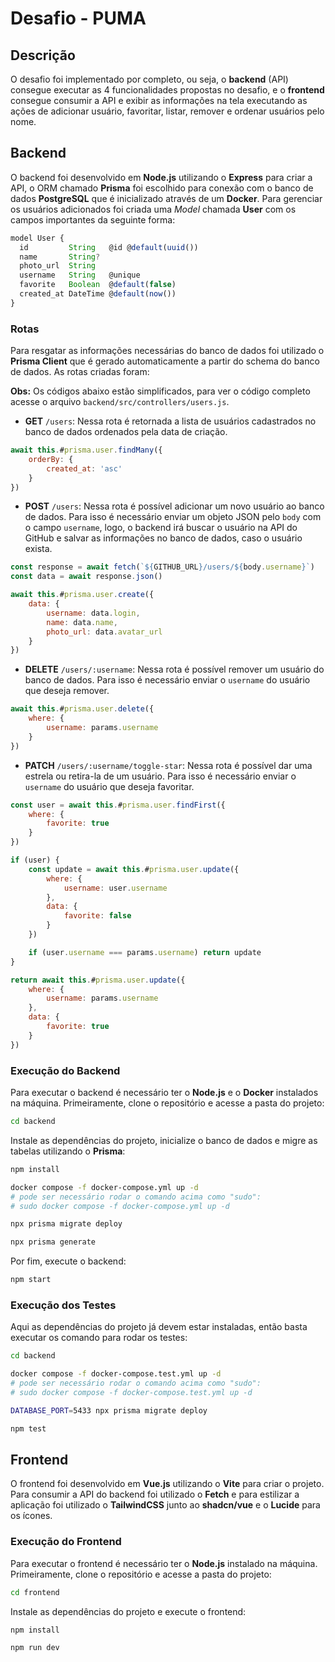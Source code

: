 # Desafio - PUMA

## Descrição

O desafio foi implementado por completo, ou seja, o **backend** (API) consegue executar as 4 funcionalidades propostas no desafio, e o **frontend** consegue consumir a API e exibir as informações na tela executando as ações de adicionar usuário, favoritar, listar, remover e ordenar usuários pelo nome.

## Backend

O backend foi desenvolvido em **Node.js** utilizando o **Express** para criar a API, o ORM chamado **Prisma** foi escolhido para conexão com o banco de dados **PostgreSQL** que é inicializado através de um **Docker**. Para gerenciar os usuários adicionados foi criada uma *Model* chamada **User** com os campos importantes da seguinte forma:

```js
model User {
  id         String   @id @default(uuid())
  name       String?
  photo_url  String
  username   String   @unique
  favorite   Boolean  @default(false)
  created_at DateTime @default(now())
}
```

### Rotas

Para resgatar as informações necessárias do banco de dados foi utilizado o **Prisma Client** que é gerado automaticamente a partir do schema do banco de dados. As rotas criadas foram:

**Obs:** Os códigos abaixo estão simplificados, para ver o código completo acesse o arquivo `backend/src/controllers/users.js`.

- **GET** `/users`: Nessa rota é retornada a lista de usuários cadastrados no banco de dados ordenados pela data de criação.

```js
await this.#prisma.user.findMany({
    orderBy: {
        created_at: 'asc'
    }
})
```

- **POST** `/users`: Nessa rota é possível adicionar um novo usuário ao banco de dados. Para isso é necessário enviar um objeto JSON pelo `body` com o campo `username`, logo, o backend irá buscar o usuário na API do GitHub e salvar as informações no banco de dados, caso o usuário exista.

```js
const response = await fetch(`${GITHUB_URL}/users/${body.username}`)
const data = await response.json()

await this.#prisma.user.create({
    data: {
        username: data.login,
        name: data.name,
        photo_url: data.avatar_url
    }
})
```

- **DELETE** `/users/:username`: Nessa rota é possível remover um usuário do banco de dados. Para isso é necessário enviar o `username` do usuário que deseja remover.

```js
await this.#prisma.user.delete({
    where: {
        username: params.username
    }
})
```

- **PATCH** `/users/:username/toggle-star`: Nessa rota é possível dar uma estrela ou retira-la de um usuário. Para isso é necessário enviar o `username` do usuário que deseja favoritar.

```js
const user = await this.#prisma.user.findFirst({
    where: {
        favorite: true
    }
})

if (user) {
    const update = await this.#prisma.user.update({
        where: {
            username: user.username
        },
        data: {
            favorite: false
        }
    })

    if (user.username === params.username) return update
}

return await this.#prisma.user.update({
    where: {
        username: params.username
    },
    data: {
        favorite: true
    }
})
```

### Execução do Backend

Para executar o backend é necessário ter o **Node.js** e o **Docker** instalados na máquina. Primeiramente, clone o repositório e acesse a pasta do projeto:

```bash
cd backend
```

Instale as dependências do projeto, inicialize o banco de dados e migre as tabelas utilizando o **Prisma**:

```bash
npm install

docker compose -f docker-compose.yml up -d
# pode ser necessário rodar o comando acima como "sudo":
# sudo docker compose -f docker-compose.yml up -d

npx prisma migrate deploy

npx prisma generate
```

Por fim, execute o backend:

```bash
npm start
```

### Execução dos Testes

Aqui as dependências do projeto já devem estar instaladas, então basta executar os comando para rodar os testes:

```bash
cd backend

docker compose -f docker-compose.test.yml up -d
# pode ser necessário rodar o comando acima como "sudo":
# sudo docker compose -f docker-compose.test.yml up -d

DATABASE_PORT=5433 npx prisma migrate deploy 

npm test
```

## Frontend

O frontend foi desenvolvido em **Vue.js** utilizando o **Vite** para criar o projeto. Para consumir a API do backend foi utilizado o **Fetch** e para estilizar a aplicação foi utilizado o **TailwindCSS** junto ao **shadcn/vue** e o **Lucide** para os ícones.

### Execução do Frontend

Para executar o frontend é necessário ter o **Node.js** instalado na máquina. Primeiramente, clone o repositório e acesse a pasta do projeto:

```bash
cd frontend
```

Instale as dependências do projeto e execute o frontend:

```bash
npm install

npm run dev
```
